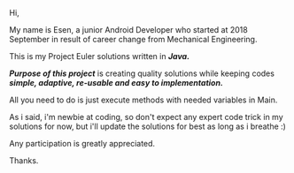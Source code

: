 Hi,

My name is Esen, a junior Android Developer who started at 2018 September in result of career change from Mechanical Engineering.

This is my Project Euler solutions written in ***Java.***

***Purpose of this project*** is creating quality solutions while keeping codes ***simple, adaptive, re-usable and easy to implementation.***

All you need to do is just execute methods with needed variables in Main.

As i said, i'm newbie at coding, so don't expect any expert code trick in my solutions for now, but i'll update the solutions for best as long as i breathe :)

Any participation is greatly appreciated.

Thanks.
